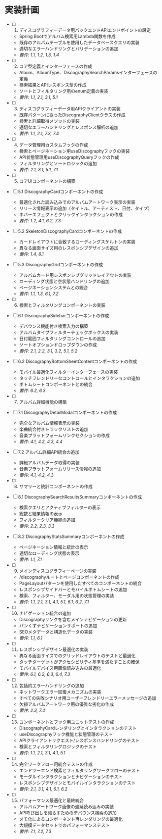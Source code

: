 # 実装計画

- [ ] 1. ディスコグラフィーデータ用バックエンドAPIエンドポイントの設定
  - Spring Bootでアルバム検索用Lambda関数を作成
  - 既存のアルバムテーブルを使用したデータベースクエリの実装
  - 適切なエラーハンドリングとバリデーションの追加
  - _要件: 1.1, 1.2, 1.3, 1.4_

- [ ] 2. コア型定義とインターフェースの作成
  - Album、AlbumType、DiscographySearchParamsインターフェースの定義
  - 検索結果とAPIレスポンス型の作成
  - ソートとフィルタリング用のenum定義の実装
  - _要件: 1.1, 2.1, 3.1, 5.1_

- [ ] 3. ディスコグラフィーデータ用APIクライアントの実装
  - 既存パターンに従ったDiscographyClientクラスの作成
  - 検索と詳細取得メソッドの実装
  - 適切なエラーハンドリングとレスポンス解析の追加
  - _要件: 1.1, 2.1, 7.3, 7.4_

- [ ] 4. データ管理用カスタムフックの作成
  - 検索とページネーション用useDiscographyフックの実装
  - API状態管理用useDiscographyQueryフックの作成
  - フィルタリングとソートロジックの追加
  - _要件: 2.1, 3.1, 5.1, 7.1_

- [ ] 5. コアUIコンポーネントの構築
- [ ] 5.1 DiscographyCardコンポーネントの作成
  - 最適化された読み込みでのアルバムアートワーク表示の実装
  - リリース情報表示の追加（タイトル、アーティスト、日付、タイプ）
  - ホバーエフェクトとクリックインタラクションの作成
  - _要件: 1.2, 4.1, 6.2, 7.3_

- [ ] 5.2 SkeletonDiscographyCardコンポーネントの作成
  - カードレイアウトに合致するローディングスケルトンの実装
  - 異なる画面サイズ用のレスポンシブデザインの追加
  - _要件: 1.4, 6.1_

- [ ] 5.3 DiscographyGridコンポーネントの作成
  - アルバムカード用レスポンシブグリッドレイアウトの実装
  - ローディング状態と空状態ハンドリングの追加
  - ページネーションシステムとの統合
  - _要件: 1.1, 1.3, 6.1, 7.2_

- [ ] 6. 検索とフィルタリングコンポーネントの実装
- [ ] 6.1 DiscographySidebarコンポーネントの作成
  - デバウンス機能付き検索入力の構築
  - アルバムタイプフィルターチェックボックスの実装
  - 日付範囲フィルタリングコントロールの追加
  - ソートオプションドロップダウンの作成
  - _要件: 2.1, 2.2, 3.1, 3.2, 5.1, 5.2_

- [ ] 6.2 DiscographyBottomSheetContentコンポーネントの作成
  - モバイル最適化フィルターインターフェースの実装
  - タッチフレンドリーなコントロールとインタラクションの追加
  - ボトムシートコンポーネントとの統合
  - _要件: 6.2, 6.3_

- [ ] 7. アルバム詳細機能の構築
- [ ] 7.1 DiscographyDetailModalコンポーネントの作成
  - 完全なアルバム情報表示の実装
  - 楽曲統合付きトラックリストの追加
  - 音楽プラットフォームリンクセクションの作成
  - _要件: 4.1, 4.2, 4.3, 4.4_

- [ ] 7.2 アルバム詳細API統合の追加
  - 詳細アルバムデータ取得の実装
  - 音楽プラットフォームリリース情報の追加
  - _要件: 4.1, 4.2, 4.3_

- [ ] 8. サマリーと統計コンポーネントの作成
- [ ] 8.1 DiscographySearchResultsSummaryコンポーネントの作成
  - 検索クエリとアクティブフィルターの表示
  - 総数と結果情報の表示
  - フィルタークリア機能の追加
  - _要件: 2.2, 2.3, 3.3_

- [ ] 8.2 DiscographyStatsSummaryコンポーネントの作成
  - ページネーション情報と統計の表示
  - 適切なローディング状態の表示
  - _要件: 1.1, 7.1_

- [ ] 9. メインディスコグラフィーページの実装
  - /discographyルートとページコンポーネントの作成
  - PageLayoutパターンを使用したすべてのコンポーネントの統合
  - レスポンシブサイドバーとモバイルボトムシートの追加
  - 検索、フィルター、モーダル用の状態管理の実装
  - _要件: 1.1, 2.1, 3.1, 4.1, 5.1, 6.1, 6.2, 7.1_

- [ ] 10. ナビゲーション統合の追加
  - Discographyリンクを含むメインナビゲーションの更新
  - パンくずナビゲーションサポートの追加
  - SEOメタデータと構造化データの実装
  - _要件: 1.1, 6.1_

- [ ] 11. レスポンシブデザイン最適化の実装
  - 異なる画面サイズでのグリッドレイアウトのテストと最適化
  - タッチターゲットがアクセシビリティ基準を満たすことの確保
  - モバイルデバイス用画像読み込みの最適化
  - _要件: 6.1, 6.2, 6.3, 6.4, 7.3_

- [ ] 12. 包括的エラーハンドリングの追加
  - ネットワークエラー回復メカニズムの実装
  - すべての失敗シナリオ用ユーザーフレンドリーエラーメッセージの追加
  - 欠損アルバムアートワーク用の優雅な劣化の作成
  - _要件: 2.3, 7.4_

- [ ] 13. コンポーネントとフック用ユニットテストの作成
  - DiscographyCardレンダリングとインタラクションのテスト
  - useDiscographyフック機能と状態管理のテスト
  - APIクライアントリクエスト/レスポンスハンドリングのテスト
  - 検索とフィルタリングロジックのテスト
  - _要件: 1.1, 2.1, 3.1, 4.1, 5.1_

- [ ] 14. 完全ワークフロー用統合テストの作成
  - エンドツーエンド検索とフィルタリングワークフローのテスト
  - モーダルインタラクションとナビゲーションのテスト
  - レスポンシブデザインとモバイルインタラクションのテスト
  - _要件: 2.1, 3.1, 4.1, 6.1, 6.2_

- [ ] 15. パフォーマンス最適化と最終統合
  - アルバムアートワーク画像の遅延読み込みの実装
  - API呼び出しを減らすためのデバウンス検索の追加
  - メモ化によるコンポーネント再レンダリングの最適化
  - 大規模データセットでのパフォーマンステスト
  - _要件: 7.1, 7.2, 7.3_